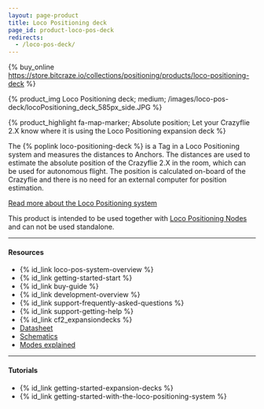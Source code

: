 ```yaml
---
layout: page-product
title: Loco Positioning deck
page_id: product-loco-pos-deck
redirects:
  - /loco-pos-deck/
---
```


{% buy_online https://store.bitcraze.io/collections/positioning/products/loco-positioning-deck %}

{% product_img Loco Positioning deck; medium; /images/loco-pos-deck/locoPositioning_deck_585px_side.JPG %}


{% product_highlight
fa-map-marker;
Absolute position;
Let your Crazyflie 2.X know where it is using the Loco Positioning expansion deck
%}

The {% poplink loco-positioning-deck %} is a Tag in a Loco Positioning system and measures
the distances to Anchors. The distances are used to estimate the
absolute position of the Crazyflie 2.X in the room, which can be used for
autonomous flight. The position is calculated on-board of the Crazyflie and there
is no need for an external computer for position estimation.

[Read more about the Loco Positioning system](/products/loco-positioning-system/)

This product is intended to be used together with
[Loco Positioning Nodes](/products/loco-positioning-node/) and can not be used standalone.

---


#### Resources

- {% id_link loco-pos-system-overview %}
- {% id_link getting-started-start %}
- {% id_link buy-guide %}
- {% id_link development-overview %}
- {% id_link support-frequently-asked-questions %}
- {% id_link support-getting-help %}
- {% id_link cf2_expansiondecks %}
- [Datasheet](/documentation/hardware/loco_deck/loco_deck-datasheet.pdf)
- [Schematics](/documentation/hardware/loco_deck/loco_deck_revd.pdf)
- [Modes explained](/documentation/repository/crazyflie-firmware/master/userguides/decks/active-marker-deck/)

---


#### Tutorials

* {% id_link getting-started-expansion-decks %}
* {% id_link getting-started-with-the-loco-positioning-system %}
